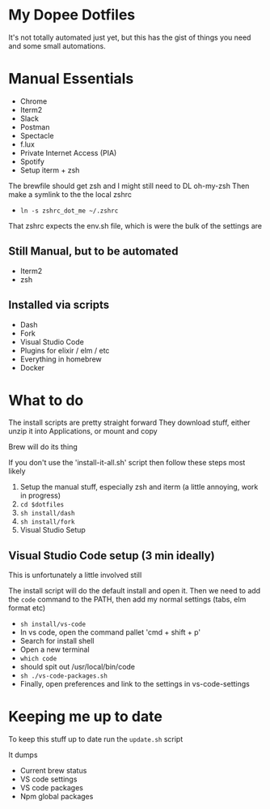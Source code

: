 My Dopee Dotfiles
=================


It's not totally automated just yet, but this has the gist of things you need and some small automations.

# Manual Essentials

 * Chrome
 * Iterm2
 * Slack
 * Postman
 * Spectacle
 * f.lux
 * Private Internet Access (PIA)
 * Spotify
 * Setup iterm + zsh

 The brewfile should get zsh and I might still need to DL oh-my-zsh
 Then make a symlink to the the local zshrc 
  * `ln -s zshrc_dot_me ~/.zshrc`

That zshrc expects the env.sh file, which is were the bulk of the settings are



## Still Manual, but to be automated

 * Iterm2
 * zsh

## Installed via scripts

 * Dash
 * Fork
 * Visual Studio Code
  * Plugins for elixir / elm / etc
 * Everything in homebrew
 * Docker
 



# What to do

The install scripts are pretty straight forward
They download stuff, either unzip it into Applications, or mount and copy

Brew will do its thing

If you don't use the 'install-it-all.sh' script then follow these steps most likely


1. Setup the manual stuff, especially zsh and iterm (a little annoying, work in progress)
2. `cd $dotfiles`
3. `sh install/dash`
4. `sh install/fork`
6. Visual Studio Setup



## Visual Studio Code setup (3 min ideally)

This is unfortunately a little involved still

The install script will do the default install and open it. Then we need to add the `code` command to the PATH, then add my normal settings (tabs, elm format etc)

 * `sh install/vs-code`
 * In vs code, open the command pallet 'cmd + shift + p'
  * Search for install shell
 * Open a new terminal
 * `which code`
  * should spit out /usr/local/bin/code
 * `sh ./vs-code-packages.sh`
 * Finally, open preferences and link to the settings in vs-code-settings



# Keeping me up to date

To keep this stuff up to date run the `update.sh` script

It dumps
 * Current brew status
 * VS code settings
 * VS code packages
 * Npm global packages
